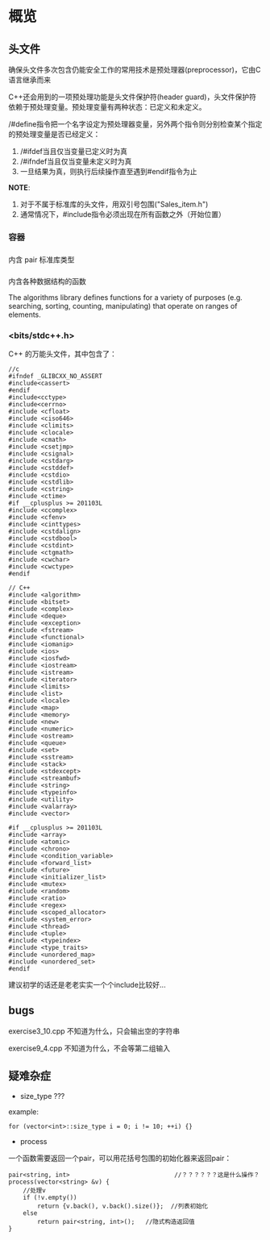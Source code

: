# 概览

## 头文件

确保头文件多次包含仍能安全工作的常用技术是预处理器(preprocessor)，它由C语言继承而来

C++还会用到的一项预处理功能是头文件保护符(header guard)，头文件保护符依赖于预处理变量。预处理变量有两种状态：已定义和未定义。

/#define指令把一个名字设定为预处理器变量，另外两个指令则分别检查某个指定的预处理变量是否已经定义：
1. /#ifdef当且仅当变量已定义时为真
2. /#ifndef当且仅当变量未定义时为真
3. 一旦结果为真，则执行后续操作直至遇到#endif指令为止

**NOTE**: 
1. 对于不属于标准库的头文件，用双引号包围("Sales_item.h")
2. 通常情况下，#include指令必须出现在所有函数之外（开始位置）

### <iostream>

### 容器

### <utility>

内含 pair 标准库类型


### <algorithm>

内含各种数据结构的函数

The algorithms library defines functions for a variety of purposes (e.g. searching, sorting, counting, manipulating) that operate on ranges of elements. 

### <bits/stdc++.h>

C++ 的万能头文件，其中包含了：

    //c
    #ifndef _GLIBCXX_NO_ASSERT
    #include<cassert>
    #endif
    #include<cctype>
    #include<cerrno>
    #include <cfloat>
    #include <ciso646>
    #include <climits>
    #include <clocale>
    #include <cmath>
    #include <csetjmp>
    #include <csignal>
    #include <cstdarg>
    #include <cstddef>
    #include <cstdio>
    #include <cstdlib>
    #include <cstring>
    #include <ctime>
    #if __cplusplus >= 201103L
    #include <ccomplex>
    #include <cfenv>
    #include <cinttypes>
    #include <cstdalign>
    #include <cstdbool>
    #include <cstdint>
    #include <ctgmath>
    #include <cwchar>
    #include <cwctype>
    #endif
 
    // C++
    #include <algorithm>
    #include <bitset>
    #include <complex>
    #include <deque>
    #include <exception>
    #include <fstream>
    #include <functional>
    #include <iomanip>
    #include <ios>
    #include <iosfwd>
    #include <iostream>
    #include <istream>
    #include <iterator>
    #include <limits>
    #include <list>
    #include <locale>
    #include <map>
    #include <memory>
    #include <new>
    #include <numeric>
    #include <ostream>
    #include <queue>
    #include <set>
    #include <sstream>
    #include <stack>
    #include <stdexcept>
    #include <streambuf>
    #include <string>
    #include <typeinfo>
    #include <utility>
    #include <valarray>
    #include <vector>
 
    #if __cplusplus >= 201103L
    #include <array>
    #include <atomic>
    #include <chrono>
    #include <condition_variable>
    #include <forward_list>
    #include <future>
    #include <initializer_list>
    #include <mutex>
    #include <random>
    #include <ratio>
    #include <regex>
    #include <scoped_allocator>
    #include <system_error>
    #include <thread>
    #include <tuple>
    #include <typeindex>
    #include <type_traits>
    #include <unordered_map>
    #include <unordered_set>
    #endif

建议初学的话还是老老实实一个个include比较好...

## bugs

exercise3_10.cpp 不知道为什么，只会输出空的字符串

exercise9_4.cpp 不知道为什么，不会等第二组输入



## 疑难杂症

* size_type ???

example:

    for (vector<int>::size_type i = 0; i != 10; ++i) {}


* process

一个函数需要返回一个pair，可以用花括号包围的初始化器来返回pair：

    pair<string, int>                             //？？？？？？这是什么操作？
    process(vector<string> &v) {
        //处理v
        if (!v.empty())
            return {v.back(), v.back().size()};  //列表初始化
        else
            return pair<string, int>();   //隐式构造返回值
    }
